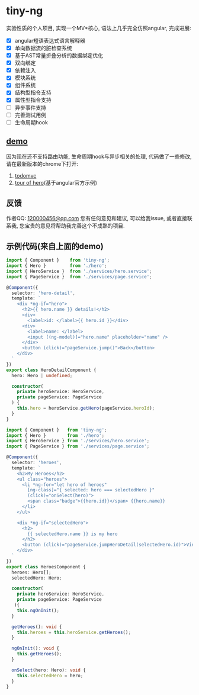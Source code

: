 # tiny-ng
实验性质的个人项目, 实现一个MV*核心, 语法上几乎完全仿照angular, 完成进展:
- [x] angular短语表达式语言解释器
- [x] 单向数据流的脏检查系统
- [x] 基于AST常量折叠分析的数据绑定优化
- [x] 双向绑定
- [x] 依赖注入
- [x] 模块系统
- [x] 组件系统
- [x] 结构型指令支持
- [x] 属性型指令支持
- [ ] 异步事件支持
- [ ] 完善测试用例
- [ ] 生命周期hook

## [demo](https://github.com/Mr-haili/tiny-ng-demo/tree/gh-pages)
因为现在还不支持路由功能, 生命周期hook与异步相关的处理, 代码做了一些修改, 
请在最新版本的chrome下打开:
1. [todomvc](https://mr-haili.github.io/tiny-ng-demo/examples/todomvc/todomvc.html)
2. [tour of hero](https://mr-haili.github.io/tiny-ng-demo/examples/tour-of-heroes/main.html)(基于angular官方示例)

## 反馈
作者QQ: 120000456@qq.com
您有任何意见和建议, 可以给我issue, 或者直接联系我, 您宝贵的意见将帮助我完善这个不成熟的项目.

## 示例代码(来自上面的demo)
```typescript
import { Component }    from 'tiny-ng';
import { Hero }         from './hero';
import { HeroService }  from './services/hero.service';
import { PageService }  from './services/page.service';

@Component({
  selector: 'hero-detail',
  template: `
    <div *ng-if="hero">
      <h2>{{ hero.name }} details!</h2>
      <div>
        <label>id: </label>{{ hero.id }}</div>
      <div>
        <label>name: </label>
        <input [(ng-model)]="hero.name" placeholder="name" />
      </div>
      <button (click)="pageService.jump()">Back</button>
    </div>
  `
})
export class HeroDetailComponent {
  hero: Hero | undefined;

  constructor(
    private heroService: HeroService,
    private pageService: PageService
  ) {
    this.hero = heroService.getHero(pageService.heroId);
  }
}
```

```typescript
import { Component }   from 'tiny-ng';
import { Hero }        from './hero';
import { HeroService } from './services/hero.service';
import { PageService } from './services/page.service';

@Component({
  selector: 'heroes',
  template: `
    <h2>My Heroes</h2>
    <ul class="heroes">
      <li *ng-for="let hero of heroes"
        [ng-class]="{ selected: hero === selectedHero }"
        (click)="onSelect(hero)">
        <span class="badge">{{hero.id}}</span> {{hero.name}}
      </li>
    </ul>

    <div *ng-if="selectedHero">
      <h2>
        {{ selectedHero.name }} is my hero
      </h2>
      <button (click)="pageService.jumpHeroDetail(selectedHero.id)">View Details</button>
    </div>
  `
})
export class HeroesComponent {
  heroes: Hero[];
  selectedHero: Hero;

  constructor(
    private heroService: HeroService,
    private pageService: PageService
   ){
    this.ngOnInit();
  }

  getHeroes(): void {
    this.heroes = this.heroService.getHeroes();
  }

  ngOnInit(): void {
    this.getHeroes();
  }

  onSelect(hero: Hero): void {
    this.selectedHero = hero;
  }
}

```

